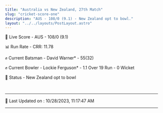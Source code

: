 ```yaml
---
title: "Australia vs New Zealand, 27th Match"
slug: "cricket-score-one"
description: "AUS - 108/0 (9.1) - New Zealand opt to bowl."
layout: "../../layouts/PostLayout.astro"
---
```


🔴 Live Score - AUS - 108/0 (9.1)  

📊 Run Rate - CRR: 11.78  

✊ Current Batsman - David Warner* - 55(32)  

✊ Current Bowler - Lockie Ferguson* - 1.1 Over 19 Run - 0 Wicket  

📑 Status - New Zealand opt to bowl

<br />

***

📝 Last Updated on : 10/28/2023, 11:17:47 AM

***

